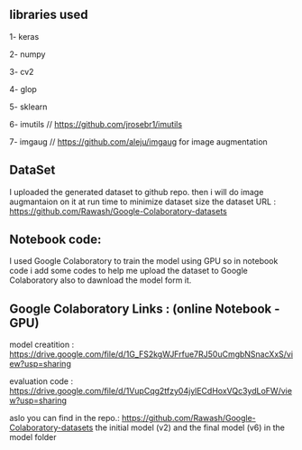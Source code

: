 ## libraries used
 1- keras 
 
 2- numpy
 
 3- cv2
 
 4- glop
 
 5- sklearn
 
 6- imutils // https://github.com/jrosebr1/imutils
 
 7- imgaug  // https://github.com/aleju/imgaug            for image augmentation

## DataSet
  I uploaded the generated dataset to github repo. then i will do image augmantaion on it at run time to minimize dataset size
  the dataset URL : https://github.com/Rawash/Google-Colaboratory-datasets

## Notebook code:
  I used Google Colaboratory to train the model using GPU so in notebook code i add some codes to help me upload the dataset to Google Colaboratory also to dawnload the model form it.

## Google Colaboratory Links : (online Notebook - GPU)
 model creatition : https://drive.google.com/file/d/1G_FS2kgWJFrfue7RJ50uCmgbNSnacXxS/view?usp=sharing
 
 evaluation code  : https://drive.google.com/file/d/1VupCqg2tfzy04jylECdHoxVQc3ydLoFW/view?usp=sharing
 

aslo you can find in the repo.:  https://github.com/Rawash/Google-Colaboratory-datasets the initial model (v2) and the final model (v6) in the model folder  
